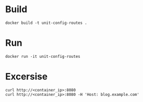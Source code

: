 # Build

```
docker build -t unit-config-routes .
```

# Run

```
docker run -it unit-config-routes
```

# Excersise

```
curl http://<container_ip>:8080
curl http://<container_ip>:8080 -H 'Host: blog.example.com'
```
